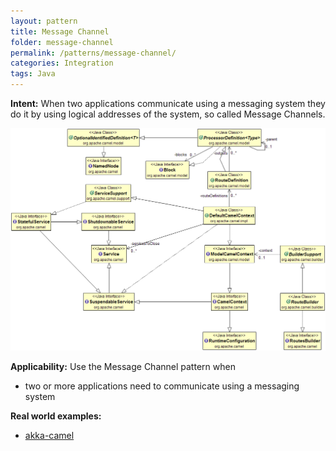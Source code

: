 ```yaml
---
layout: pattern
title: Message Channel
folder: message-channel
permalink: /patterns/message-channel/
categories: Integration
tags: Java
---
```


**Intent:** When two applications communicate using a messaging system they do it by using logical addresses
of the system, so called Message Channels.

![alt text](./etc/message-channel.png "Message Channel")

**Applicability:** Use the Message Channel pattern when

* two or more applications need to communicate using a messaging system

**Real world examples:**

* [akka-camel](http://doc.akka.io/docs/akka/snapshot/scala/camel.html)
